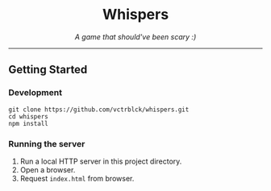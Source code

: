<div align="center">
  <br>
  <h1>Whispers</h1>
  <em>
    A game that should've been scary :)
  </em>
</div>

---

## Getting Started

### Development

```
git clone https://github.com/vctrblck/whispers.git
cd whispers
npm install
```

### Running the server

1. Run a local HTTP server in this project directory.
2. Open a browser.
3. Request `index.html` from browser.

